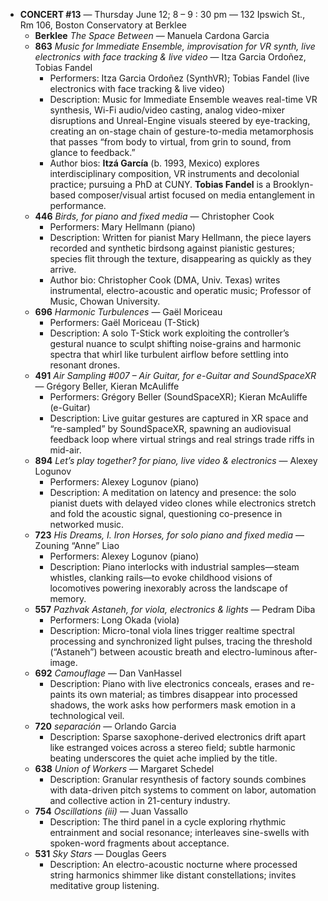 - **CONCERT #13** — Thursday June 12; 8 – 9 : 30 pm — 132 Ipswich St., Rm 106, Boston Conservatory at Berklee
	- **Berklee** *The Space Between* — Manuela Cardona Garcia
	- **863** *Music for Immediate Ensemble, improvisation for VR synth, live electronics with face tracking & live video* — Itza Garcia Ordoñez, Tobias Fandel
		- Performers: Itza Garcia Ordoñez (SynthVR); Tobias Fandel (live electronics with face tracking & live video)
		- Description: Music for Immediate Ensemble weaves real-time VR synthesis, Wi-Fi audio/video casting, analog video-mixer disruptions and Unreal-Engine visuals steered by eye-tracking, creating an on-stage chain of gesture-to-media metamorphosis that passes “from body to virtual, from grin to sound, from glance to feedback.”
		- Author bios: **Itzá García** (b. 1993, Mexico) explores interdisciplinary composition, VR instruments and decolonial practice; pursuing a PhD at CUNY. **Tobias Fandel** is a Brooklyn-based composer/visual artist focused on media entanglement in performance.
	- **446** *Birds, for piano and fixed media* — Christopher Cook
		- Performers: Mary Hellmann (piano)
		- Description: Written for pianist Mary Hellmann, the piece layers recorded and synthetic birdsong against pianistic gestures; species flit through the texture, disappearing as quickly as they arrive.
		- Author bio: Christopher Cook (DMA, Univ. Texas) writes instrumental, electro-acoustic and operatic music; Professor of Music, Chowan University.
	- **696** *Harmonic Turbulences* — Gaël Moriceau
		- Performers: Gaël Moriceau (T-Stick)
		- Description: A solo T-Stick work exploiting the controller’s gestural nuance to sculpt shifting noise-grains and harmonic spectra that whirl like turbulent airflow before settling into resonant drones.
	- **491** *Air Sampling #007 – Air Guitar, for e-Guitar and SoundSpaceXR* — Grégory Beller, Kieran McAuliffe
		- Performers: Grégory Beller (SoundSpaceXR); Kieran McAuliffe (e-Guitar)
		- Description: Live guitar gestures are captured in XR space and “re-sampled” by SoundSpaceXR, spawning an audiovisual feedback loop where virtual strings and real strings trade riffs in mid-air.
	- **894** *Let’s play together? for piano, live video & electronics* — Alexey Logunov
		- Performers: Alexey Logunov (piano)
		- Description: A meditation on latency and presence: the solo pianist duets with delayed video clones while electronics stretch and fold the acoustic signal, questioning co-presence in networked music.
	- **723** *His Dreams, I. Iron Horses, for solo piano and fixed media* — Zouning “Anne” Liao
		- Performers: Alexey Logunov (piano)
		- Description: Piano interlocks with industrial samples—steam whistles, clanking rails—to evoke childhood visions of locomotives powering inexorably across the landscape of memory.
	- **557** *Pazhvak Astaneh, for viola, electronics & lights* — Pedram Diba
		- Performers: Long Okada (viola)
		- Description: Micro-tonal viola lines trigger realtime spectral processing and synchronized light pulses, tracing the threshold (“Astaneh”) between acoustic breath and electro-luminous after-image.
	- **692** *Camouflage* — Dan VanHassel
		- Description: Piano with live electronics conceals, erases and re-paints its own material; as timbres disappear into processed shadows, the work asks how performers mask emotion in a technological veil.
	- **720** *separación* — Orlando Garcia
		- Description: Sparse saxophone-derived electronics drift apart like estranged voices across a stereo field; subtle harmonic beating underscores the quiet ache implied by the title.
	- **638** *Union of Workers* — Margaret Schedel
		- Description: Granular resynthesis of factory sounds combines with data-driven pitch systems to comment on labor, automation and collective action in 21-century industry.
	- **754** *Oscillations (iii)* — Juan Vassallo
		- Description: The third panel in a cycle exploring rhythmic entrainment and social resonance; interleaves sine-swells with spoken-word fragments about acceptance.
	- **531** *Sky Stars* — Douglas Geers
		- Description: An electro-acoustic nocturne where processed string harmonics shimmer like distant constellations; invites meditative group listening.